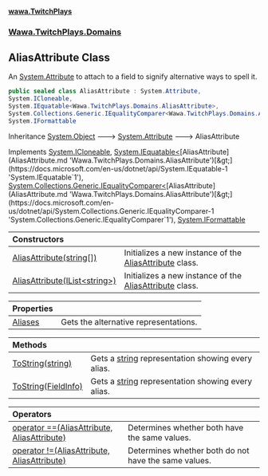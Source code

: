 #### [wawa.TwitchPlays](index.md 'index')
### [Wawa.TwitchPlays.Domains](Wawa.TwitchPlays.Domains.md 'Wawa.TwitchPlays.Domains')

## AliasAttribute Class

An [System.Attribute](https://docs.microsoft.com/en-us/dotnet/api/System.Attribute 'System.Attribute') to attach to a field to signify alternative ways to spell it.

```csharp
public sealed class AliasAttribute : System.Attribute,
System.ICloneable,
System.IEquatable<Wawa.TwitchPlays.Domains.AliasAttribute>,
System.Collections.Generic.IEqualityComparer<Wawa.TwitchPlays.Domains.AliasAttribute>,
System.IFormattable
```

Inheritance [System.Object](https://docs.microsoft.com/en-us/dotnet/api/System.Object 'System.Object') &#129106; [System.Attribute](https://docs.microsoft.com/en-us/dotnet/api/System.Attribute 'System.Attribute') &#129106; AliasAttribute

Implements [System.ICloneable](https://docs.microsoft.com/en-us/dotnet/api/System.ICloneable 'System.ICloneable'), [System.IEquatable&lt;](https://docs.microsoft.com/en-us/dotnet/api/System.IEquatable-1 'System.IEquatable`1')[AliasAttribute](AliasAttribute.md 'Wawa.TwitchPlays.Domains.AliasAttribute')[&gt;](https://docs.microsoft.com/en-us/dotnet/api/System.IEquatable-1 'System.IEquatable`1'), [System.Collections.Generic.IEqualityComparer&lt;](https://docs.microsoft.com/en-us/dotnet/api/System.Collections.Generic.IEqualityComparer-1 'System.Collections.Generic.IEqualityComparer`1')[AliasAttribute](AliasAttribute.md 'Wawa.TwitchPlays.Domains.AliasAttribute')[&gt;](https://docs.microsoft.com/en-us/dotnet/api/System.Collections.Generic.IEqualityComparer-1 'System.Collections.Generic.IEqualityComparer`1'), [System.IFormattable](https://docs.microsoft.com/en-us/dotnet/api/System.IFormattable 'System.IFormattable')

| Constructors | |
| :--- | :--- |
| [AliasAttribute(string[])](AliasAttribute..ctor.po4ZFqU2DJIWGF901BhHBA.md 'Wawa.TwitchPlays.Domains.AliasAttribute.AliasAttribute(string[])') | Initializes a new instance of the [AliasAttribute](AliasAttribute.md 'Wawa.TwitchPlays.Domains.AliasAttribute') class. |
| [AliasAttribute(IList&lt;string&gt;)](AliasAttribute..ctor.TFFwoRvtbiPFNImRaF+46g.md 'Wawa.TwitchPlays.Domains.AliasAttribute.AliasAttribute(System.Collections.Generic.IList<string>)') | Initializes a new instance of the [AliasAttribute](AliasAttribute.md 'Wawa.TwitchPlays.Domains.AliasAttribute') class. |

| Properties | |
| :--- | :--- |
| [Aliases](AliasAttribute.Aliases.md 'Wawa.TwitchPlays.Domains.AliasAttribute.Aliases') | Gets the alternative representations. |

| Methods | |
| :--- | :--- |
| [ToString(string)](AliasAttribute.ToString.0z/TneY9rv9N3+hxxz335A.md 'Wawa.TwitchPlays.Domains.AliasAttribute.ToString(string)') | Gets a [string](https://docs.microsoft.com/en-us/dotnet/csharp/language-reference/keywords/string 'https://docs.microsoft.com/en-us/dotnet/csharp/language-reference/keywords/string') representation showing every alias. |
| [ToString(FieldInfo)](AliasAttribute.ToString.sSR2XcRIBp3Jf5/P1Vaxjw.md 'Wawa.TwitchPlays.Domains.AliasAttribute.ToString(System.Reflection.FieldInfo)') | Gets a [string](https://docs.microsoft.com/en-us/dotnet/csharp/language-reference/keywords/string 'https://docs.microsoft.com/en-us/dotnet/csharp/language-reference/keywords/string') representation showing every alias. |

| Operators | |
| :--- | :--- |
| [operator ==(AliasAttribute, AliasAttribute)](AliasAttribute.op_Equality.je1R0didB8feFyqtDecoaQ.md 'Wawa.TwitchPlays.Domains.AliasAttribute.op_Equality(Wawa.TwitchPlays.Domains.AliasAttribute, Wawa.TwitchPlays.Domains.AliasAttribute)') | Determines whether both have the same values. |
| [operator !=(AliasAttribute, AliasAttribute)](AliasAttribute.op_Inequality.Etk/Dz2ZsTL/hHqb/l21ig.md 'Wawa.TwitchPlays.Domains.AliasAttribute.op_Inequality(Wawa.TwitchPlays.Domains.AliasAttribute, Wawa.TwitchPlays.Domains.AliasAttribute)') | Determines whether both do not have the same values. |
